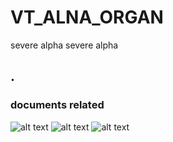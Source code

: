# VT_ALNA_ORGAN
severe alpha severe alpha
## .

### documents related

![alt text](https://oddodd.org/lib/github/hsv-mod.jpg "HSV")
![alt text](https://oddodd.org/lib/github/hsl1.jpg "HSV")
![alt text](https://oddodd.org/lib/github/hsl2.jpg "HSV")